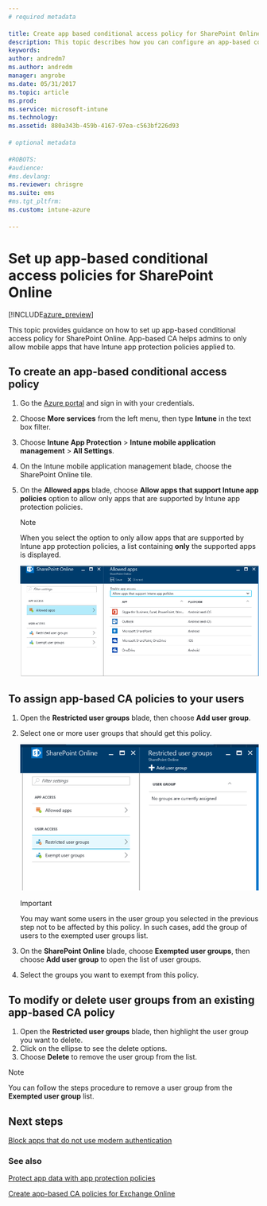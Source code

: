 ```yaml
---
# required metadata

title: Create app based conditional access policy for SharePoint Online with Intune.
description: This topic describes how you can configure an app-based conditional access policy for SharePoint Online with Intune.
keywords:
author: andredm7
ms.author: andredm
manager: angrobe
ms.date: 05/31/2017
ms.topic: article
ms.prod:
ms.service: microsoft-intune
ms.technology:
ms.assetid: 880a343b-459b-4167-97ea-c563bf226d93

# optional metadata

#ROBOTS:
#audience:
#ms.devlang:
ms.reviewer: chrisgre
ms.suite: ems
#ms.tgt_pltfrm:
ms.custom: intune-azure

---
```


# Set up app-based conditional access policies for SharePoint Online

[!INCLUDE[azure_preview](./includes/azure_preview.md)]

This topic provides guidance on how to set up app-based conditional access policy for SharePoint Online. App-based CA helps admins to only allow mobile apps that have Intune app protection policies applied to.

## To create an app-based conditional access policy

1. Go the [Azure portal](https://portal.azure.com) and sign in with your credentials.

2. Choose **More services** from the left menu, then type **Intune** in the text box filter.

3. Choose **Intune App Protection** > **Intune mobile application management** > **All Settings**.

4. On the Intune mobile application management blade, choose the SharePoint Online tile.

5. On the **Allowed apps** blade, choose **Allow apps that support Intune app policies** option to allow only apps that are supported by Intune app protection policies.

	> [!NOTE] 
	> When you select the option to only allow apps that are supported by Intune app protection policies, a list containing **only** the supported apps is displayed.

	![Screenshot of the allowed apps blade showing the list of apps](./media/mam-ca-spo-allowed-apps.png)

## To assign app-based CA policies to your users

1. Open the **Restricted user groups** blade, then choose **Add user group**.

2. Select one or more user groups that should get this policy.

	![Screenshot of the restricted user group blade with add user group option highlighted](./media/mam-ca-spo-restricted-groups.png)

	> [!IMPORTANT] 
	> You may want some users in the user group you selected in the previous step not to be affected by this policy. In such cases, add the group of users to the exempted user groups list. 

3. On the **SharePoint Online** blade, choose **Exempted user groups**, then choose **Add user group** to open the list of user groups.

4. Select the groups you want to exempt from this policy.  

## To modify or delete user groups from an existing app-based CA policy

1. Open the **Restricted user groups** blade, then highlight the user group you want to delete.
2. Click on the ellipse to see the delete options.
3. Choose **Delete** to remove the user group from the list.

> [!NOTE] 
> You can follow the steps procedure to remove a user group from the **Exempted user group** list.

## Next steps

[Block apps that do not use modern authentication](app-modern-authentication-block.md)

### See also

[Protect app data with app protection policies](app-protection-policies.md)

[Create app-based CA policies for Exchange Online](app-based-conditional-access-intune-exchange-online-create.md)
